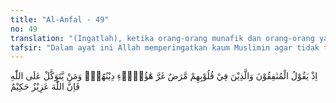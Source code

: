 ```yaml
---
title: "Al-Anfal - 49"
no: 49
translation: "(Ingatlah), ketika orang-orang munafik dan orang-orang yang ada penyakit di dalam hatinya berkata, “Mereka itu (orang mukmin) ditipu agamanya.” (Allah berfirman), “Barangsiapa bertawakal kepada Allah, ketahuilah bahwa Allah Mahaperkasa, Mahabijaksana.”"
tafsir: "Dalam ayat ini Allah memperingatkan kaum Muslimin agar tidak terpengaruh oleh ucapan-ucapan yang dilontarkan musuh, ketika orang-orang munafik dan orang-orang yang ada penyakit dalam hatinya berkata, \"Apakah gerangan yang mendorong sahabat-sahabat Muhammad untuk maju ke medan pertempuran di Badar, padahal jumlah mereka hanya sedikit, lebih kurang tiga ratus orang dan jumlah musuhnya banyak sekali, keberanian mereka tidak lain hanya karena ditipu oleh agamanya.\" Allah membantah ucapan mereka dengan firman-Nya yang mengatakan, \"Barang siapa yang tawakal kepada Allah dan beriman kepada-Nya dengan hati yang ikhlas dan teguh, maka Allah pasti memberikan pertolongan kepadanya dan tidak ada yang dapat mencegah kehendak Allah, karena Allah Mahaperkasa lagi Mahabijaksana.\""
---
```


اِذْ يَقُوْلُ الْمُنٰفِقُوْنَ وَالَّذِيْنَ فِيْ قُلُوْبِهِمْ مَّرَضٌ غَرَّ هٰٓؤُلَاۤءِ دِيْنُهُمْۗ وَمَنْ يَّتَوَكَّلْ عَلَى اللّٰهِ فَاِنَّ اللّٰهَ عَزِيْزٌ حَكِيْمٌ 
